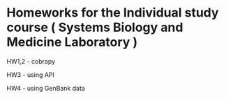 <h1> Homeworks for the Individual study course ( Systems Biology and Medicine Laboratory ) </h1>
 

 <p> HW1,2 - cobrapy
<p> HW3 - using API
 <p> HW4 - using GenBank data
